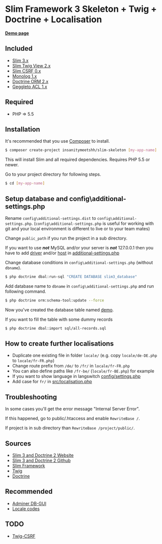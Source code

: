 # Slim Framework 3 Skeleton + Twig + Doctrine + Localisation

[**Demo page**](http://slim3.insanitymeetshh.net)

## Included
* [Slim 3.x](https://www.slimframework.com)
* [Slim Twig View 2.x](https://github.com/slimphp/Twig-View)
* [Slim CSRF 0.x](https://github.com/slimphp/Slim-Csrf)
* [Monolog 1.x](https://seldaek.github.io/monolog/)
* [Doctrine ORM 2.x](https://packagist.org/packages/doctrine/orm)
* [Geggleto ACL 1.x](https://github.com/geggleto/geggleto-acl)

## Required
* PHP => 5.5

## Installation

It's recommended that you use [Composer](https://getcomposer.org/) to install.

```bash
$ composer create-project insanitymeetshh/slim-skeleton [my-app-name]
```

This will install Slim and all required dependencies. Requires PHP 5.5 or newer.

Go to your project directory for following steps.

```bash
$ cd [my-app-name]
```

## Setup database and config\additional-settings.php 
Rename `config\additional-settings.dist` to `config\additional-settings.php`.
(`config\additional-settings.php` is useful for working with git and your local environment is different to live or to your team mates)

Change `public_path` if you run the project in a sub directory.

If you want to use **_not_** MySQL and/or your server is **_not_** 127.0.0.1 then you have to add [driver](https://github.com/InsanityMeetsHH/Slim-Skeleton/blob/master/config/settings.php#L48) and/or [host](https://github.com/InsanityMeetsHH/Slim-Skeleton/blob/master/config/settings.php#L49) in [additional-settings.php](https://github.com/InsanityMeetsHH/Slim-Skeleton/blob/master/config/additional-settings.dist#L6)

Change database conditions in `config\additional-settings.php` (without `dbname`).
```bash
$ php doctrine dbal:run-sql "CREATE DATABASE slim3_database"
```

Add database name to `dbname` in `config\additional-settings.php` and run following command.
```bash
$ php doctrine orm:schema-tool:update --force
```
Now you've created the database table named [demo](https://github.com/InsanityMeetsHH/Slim-Skeleton/blob/master/src/Entity/Demo.php).

If you want to fill the table with some dummy records
```bash
$ php doctrine dbal:import sql/all-records.sql
```

## How to create further localisations
* Duplicate one existing file in folder `locale/` (e.g. copy `locale/de-DE.php` to `locale/fr-FR.php`)
* Change route prefix from `/de/` to `/fr/` in `locale/fr-FR.php`
* You can also define paths like `/fr-be/` (`locale/fr-BE.php`) for example
* If you want to show language in langswitch [config/settings.php](https://github.com/InsanityMeetsHH/Slim-Skeleton/blob/master/config/settings.php#L31)
* Add case for `fr/` in [src/localisation.php](https://github.com/InsanityMeetsHH/Slim-Skeleton/blob/master/src/localisation.php#L18)

## Troubleshooting
In some cases you'll get the error message "Internal Server Error".

If this happened, go to public/.htaccess and enable `RewriteBase /`.

If project is in sub directory than `RewriteBase /project/public/`.

## Sources
* [Slim 3 and Doctrine 2 Website](http://blog.sub85.com/slim-3-with-doctrine-2.html)
* [Slim 3 and Doctrine 2 Github](https://github.com/matthewfedak/slim-3-doctrine-2)
* [Slim Framework](https://www.slimframework.com/)
* [Twig](https://twig.symfony.com/)
* [Doctrine](https://www.doctrine-project.org/)

## Recommended
* [Adminer DB-GUI](https://www.adminer.org/)
* [Locale codes](https://www.science.co.il/language/Locale-codes.php)

## TODO
* [Twig-CSRF](https://github.com/slimphp/Slim-Csrf#accessing-the-token-pair-in-templates-twig-etc)
